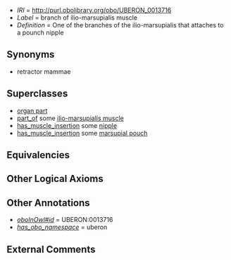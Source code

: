  * *IRI* = http://purl.obolibrary.org/obo/UBERON_0013716
 * *Label* = branch of ilio-marsupialis muscle
 * *Definition* = One of the branches of the ilio-marsupialis that attaches to a pounch nipple

## Synonyms

 * retractor mammae

## Superclasses

 * [organ part](../../UBERON/64/UBERON_0000064.md)
 * [part_of](../../BFO/50/BFO_0000050.md) some [ilio-marsupialis muscle](../../UBERON/15/UBERON_0013715.md)
 * [has_muscle_insertion](../../RO/73/RO_0002373.md) some [nipple](../../UBERON/30/UBERON_0002030.md)
 * [has_muscle_insertion](../../RO/73/RO_0002373.md) some [marsupial pouch](../../UBERON/18/UBERON_0009118.md)

## Equivalencies


## Other Logical Axioms


## Other Annotations

 * *[oboInOwl#id](../../id/oboInOwl#id.md)* = UBERON:0013716
 * *[has_obo_namespace](../../ce/oboInOwl#hasOBONamespace.md)* = uberon

## External Comments

